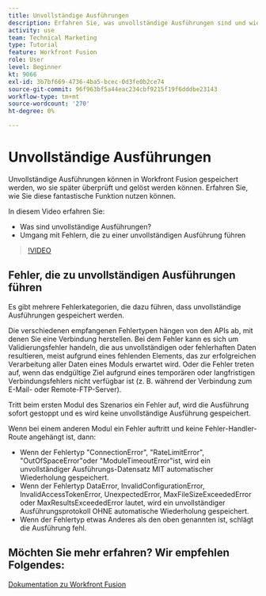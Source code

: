 ```yaml
---
title: Unvollständige Ausführungen
description: Erfahren Sie, was unvollständige Ausführungen sind und wie Sie einen Fehler handhaben, der zu einer unvollständigen Ausführung führt in [!DNL Adobe Workfront Fusion].
activity: use
team: Technical Marketing
type: Tutorial
feature: Workfront Fusion
role: User
level: Beginner
kt: 9066
exl-id: 3b7bf669-4736-4ba5-bcec-0d3fe0b2ce74
source-git-commit: 96f963bf5a44eac234cbf9215f19f6dddbe23143
workflow-type: tm+mt
source-wordcount: '270'
ht-degree: 0%

---
```


# Unvollständige Ausführungen

Unvollständige Ausführungen können in Workfront Fusion gespeichert werden, wo sie später überprüft und gelöst werden können. Erfahren Sie, wie Sie diese fantastische Funktion nutzen können.

In diesem Video erfahren Sie:

* Was sind unvollständige Ausführungen?
* Umgang mit Fehlern, die zu einer unvollständigen Ausführung führen

>[!VIDEO](https://video.tv.adobe.com/v/335307/?quality=12)

## Fehler, die zu unvollständigen Ausführungen führen

Es gibt mehrere Fehlerkategorien, die dazu führen, dass unvollständige Ausführungen gespeichert werden.

Die verschiedenen empfangenen Fehlertypen hängen von den APIs ab, mit denen Sie eine Verbindung herstellen. Bei dem Fehler kann es sich um Validierungsfehler handeln, die aus unvollständigen oder fehlerhaften Daten resultieren, meist aufgrund eines fehlenden Elements, das zur erfolgreichen Verarbeitung aller Daten eines Moduls erwartet wird. Oder die Fehler treten auf, wenn das endgültige Ziel aufgrund eines temporären oder langfristigen Verbindungsfehlers nicht verfügbar ist (z. B. während der Verbindung zum E-Mail- oder Remote-FTP-Server).

Tritt beim ersten Modul des Szenarios ein Fehler auf, wird die Ausführung sofort gestoppt und es wird keine unvollständige Ausführung gespeichert.

Wenn bei einem anderen Modul ein Fehler auftritt und keine Fehler-Handler-Route angehängt ist, dann:

* Wenn der Fehlertyp &quot;ConnectionError&quot;, &quot;RateLimitError&quot;, &quot;OutOfSpaceError&quot;oder &quot;ModuleTimeoutError&quot;ist, wird ein unvollständiger Ausführungs-Datensatz MIT automatischer Wiederholung gespeichert.
* Wenn der Fehlertyp DataError, InvalidConfigurationError, InvalidAccessTokenError, UnexpectedError, MaxFileSizeExceededError oder MaxResultsExceededError lautet, wird ein unvollständiger Ausführungsprotokoll OHNE automatische Wiederholung gespeichert.
* Wenn der Fehlertyp etwas Anderes als den oben genannten ist, schlägt die Ausführung fehl.

## Möchten Sie mehr erfahren? Wir empfehlen Folgendes:

[Dokumentation zu Workfront Fusion](https://experienceleague.adobe.com/docs/workfront/using/adobe-workfront-fusion/workfront-fusion-2.html?lang=en)
